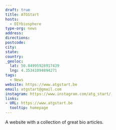 ```yaml
---
draft: true
title: ATGStart
hosts:
  - DIYbiosphere
type-org: news
address:
directions:
postcode:
city:
state:
country:
_geoloc:
  lat: 50.84995928917439
  lng: 4.35341094894271
tags:
  - News
website: https://www.atgstart.be
email: atgstart@gmail.com
instagram: https://www.instagram.com/atg_start/
links:
- URL: https://www.atgstart.be
  tooltip: homepage
---
```



A website with a collection of great bio articles.
